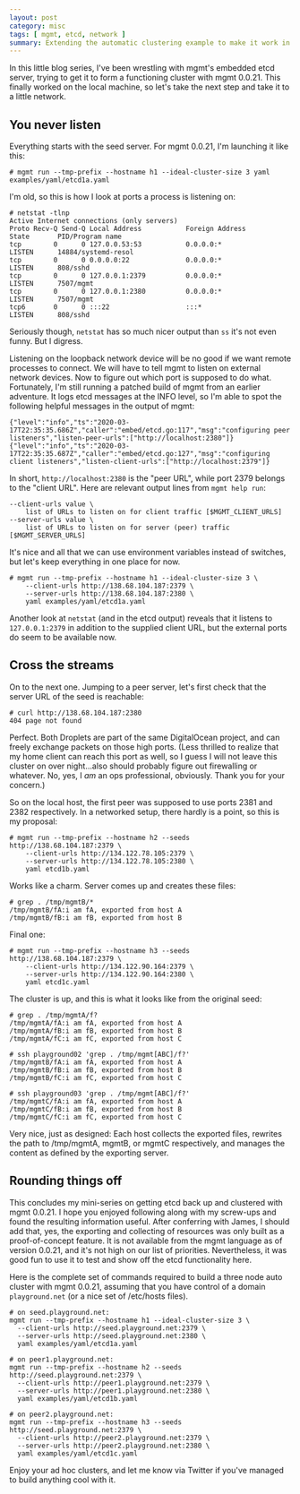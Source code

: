 ```yaml
---
layout: post
category: misc
tags: [ mgmt, etcd, network ]
summary: Extending the automatic clustering example to make it work in an actual network
---
```


In this little blog series, I've been wrestling with mgmt's embedded etcd
server, trying to get it to form a functioning cluster with mgmt 0.0.21. This
finally worked on the local machine, so let's take the next step and take it to
a little network.

## You never listen

Everything starts with the seed server. For mgmt 0.0.21, I'm launching it like
this:

```
# mgmt run --tmp-prefix --hostname h1 --ideal-cluster-size 3 yaml examples/yaml/etcd1a.yaml
```

I'm old, so this is how I look at ports a process is listening on:

```
# netstat -tlnp
Active Internet connections (only servers)
Proto Recv-Q Send-Q Local Address           Foreign Address         State       PID/Program name
tcp        0      0 127.0.0.53:53           0.0.0.0:*               LISTEN      14884/systemd-resol
tcp        0      0 0.0.0.0:22              0.0.0.0:*               LISTEN      808/sshd
tcp        0      0 127.0.0.1:2379          0.0.0.0:*               LISTEN      7507/mgmt
tcp        0      0 127.0.0.1:2380          0.0.0.0:*               LISTEN      7507/mgmt
tcp6       0      0 :::22                   :::*                    LISTEN      808/sshd
```

Seriously though, `netstat` has so much nicer output than `ss` it's not even
funny. But I digress.

Listening on the loopback network device will be no good if we want remote
processes to connect. We will have to tell mgmt to listen on external
network devices. Now to figure out which port is supposed to do what.
Fortunately, I'm still running a patched build of mgmt from an earlier
adventure. It logs etcd messages at the INFO level, so I'm able to spot the
following helpful messages in the output of mgmt:

```
{"level":"info","ts":"2020-03-17T22:35:35.686Z","caller":"embed/etcd.go:117","msg":"configuring peer listeners","listen-peer-urls":["http://localhost:2380"]}
{"level":"info","ts":"2020-03-17T22:35:35.687Z","caller":"embed/etcd.go:127","msg":"configuring client listeners","listen-client-urls":["http://localhost:2379"]}
```

In short, `http://localhost:2380` is the "peer URL", while port 2379 belongs to
the "client URL". Here are relevant output lines from `mgmt help run`:

```
--client-urls value \
	list of URLs to listen on for client traffic [$MGMT_CLIENT_URLS]
--server-urls value \
	list of URLs to listen on for server (peer) traffic [$MGMT_SERVER_URLS]
```

It's nice and all that we can use environment variables instead of switches,
but let's keep everything in one place for now.

```
# mgmt run --tmp-prefix --hostname h1 --ideal-cluster-size 3 \
	--client-urls http://138.68.104.187:2379 \
	--server-urls http://138.68.104.187:2380 \
	yaml examples/yaml/etcd1a.yaml
```

Another look at `netstat` (and in the etcd output) reveals that it listens to
`127.0.0.1:2379` in addition to the supplied client URL, but the external ports
do seem to be available now.

## Cross the streams

On to the next one.  Jumping to a peer server,
let's first check that the server URL of the seed is reachable:

```
# curl http://138.68.104.187:2380
404 page not found
```

Perfect. Both Droplets are part of the same DigitalOcean project, and can
freely exchange packets on those high ports. (Less thrilled to realize that
my home client can reach this port as well, so I guess I will not leave this
cluster on over night...also should probably figure out firewalling or
whatever. No, yes, I *am* an ops professional, obviously. Thank you for your
concern.)

So on the local host, the first peer was supposed to use ports 2381 and 2382
respectively. In a networked setup, there hardly is a point, so this is my
proposal:

```
# mgmt run --tmp-prefix --hostname h2 --seeds http://138.68.104.187:2379 \
	--client-urls http://134.122.78.105:2379 \
	--server-urls http://134.122.78.105:2380 \
	yaml etcd1b.yaml
```

Works like a charm. Server comes up and creates these files:

```
# grep . /tmp/mgmtB/*
/tmp/mgmtB/fA:i am fA, exported from host A
/tmp/mgmtB/fB:i am fB, exported from host B
```

Final one:

```
# mgmt run --tmp-prefix --hostname h3 --seeds http://138.68.104.187:2379 \
	--client-urls http://134.122.90.164:2379 \
	--server-urls http://134.122.90.164:2380 \
	yaml etcd1c.yaml
```

The cluster is up, and this is what it looks like from the original seed:

```
# grep . /tmp/mgmtA/f?
/tmp/mgmtA/fA:i am fA, exported from host A
/tmp/mgmtA/fB:i am fB, exported from host B
/tmp/mgmtA/fC:i am fC, exported from host C

# ssh playground02 'grep . /tmp/mgmt[ABC]/f?'
/tmp/mgmtB/fA:i am fA, exported from host A
/tmp/mgmtB/fB:i am fB, exported from host B
/tmp/mgmtB/fC:i am fC, exported from host C

# ssh playground03 'grep . /tmp/mgmt[ABC]/f?'
/tmp/mgmtC/fA:i am fA, exported from host A
/tmp/mgmtC/fB:i am fB, exported from host B
/tmp/mgmtC/fC:i am fC, exported from host C
```

Very nice, just as designed: Each host collects the exported files, rewrites
the path to /tmp/mgmtA, mgmtB, or mgmtC respectively, and manages the content
as defined by the exporting server.

## Rounding things off

This concludes my mini-series on getting etcd back up and clustered with mgmt
0.0.21. I hope you enjoyed following along with my screw-ups and found the
resulting information useful. After conferring with James, I should add that,
yes, the exporting and collecting of resources was only built as a
proof-of-concept feature. It is not available from the mgmt language as of
version 0.0.21, and it's not high on our list of priorities. Nevertheless, it
was good fun to use it to test and show off the etcd functionality here.

Here is the complete set of commands required to build a three node auto
cluster with mgmt 0.0.21, assuming that you have control of a domain
`playground.net` (or a nice set of /etc/hosts files).

```
# on seed.playground.net:
mgmt run --tmp-prefix --hostname h1 --ideal-cluster-size 3 \
  --client-urls http://seed.playground.net:2379 \
  --server-urls http://seed.playground.net:2380 \
  yaml examples/yaml/etcd1a.yaml

# on peer1.playground.net:
mgmt run --tmp-prefix --hostname h2 --seeds http://seed.playground.net:2379 \
  --client-urls http://peer1.playground.net:2379 \
  --server-urls http://peer1.playground.net:2380 \
  yaml examples/yaml/etcd1b.yaml

# on peer2.playground.net:
mgmt run --tmp-prefix --hostname h3 --seeds http://seed.playground.net:2379 \
  --client-urls http://peer2.playground.net:2379 \
  --server-urls http://peer2.playground.net:2380 \
  yaml examples/yaml/etcd1c.yaml
```

Enjoy your ad hoc clusters, and let me know via Twitter if you've managed to
build anything cool with it.
